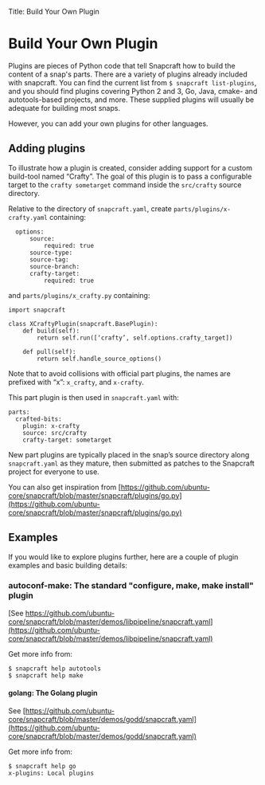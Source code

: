 Title: Build Your Own Plugin	
# Build Your Own Plugin

Plugins are pieces of Python code that tell Snapcraft how to build the content of a snap's parts. There are a variety of plugins already included with snapcraft. You can find the current list from `$ snapcraft list-plugins`, and you should find plugins covering Python 2 and 3, Go, Java, cmake- and autotools-based projects, and more. These supplied plugins will usually be adequate for building most snaps. 

However, you can add your own plugins for other languages. 

## Adding plugins

To illustrate how a plugin is created, consider adding support for a custom build-tool named “Crafty”. The goal of this plugin is to pass a configurable target to the `crafty sometarget` command inside the `src/crafty` source directory. 

Relative to the directory of `snapcraft.yaml`, create `parts/plugins/x-crafty.yaml` containing:

      options:
          source:
              required: true
          source-type:
          source-tag:
          source-branch:
          crafty-target:
              required: true

and `parts/plugins/x_crafty.py` containing:

    import snapcraft
    
    class XCraftyPlugin(snapcraft.BasePlugin):
        def build(self):
            return self.run([‘crafty’, self.options.crafty_target])
    
        def pull(self):
            return self.handle_source_options()

Note that to avoid collisions with official part plugins, the names are prefixed with “x”:  `x_crafty`, and `x-crafty`.

This part plugin is then used in `snapcraft.yaml` with:

    parts:
      crafted-bits:
        plugin: x-crafty
        source: src/crafty
        crafty-target: sometarget

New part plugins are typically placed in the snap’s source directory along `snapcraft.yaml` as they mature, then submitted as patches to the Snapcraft project for everyone to use.

You can also get inspiration from [https://github.com/ubuntu-core/snapcraft/blob/master/snapcraft/plugins/go.py](https://github.com/ubuntu-core/snapcraft/blob/master/snapcraft/plugins/go.py)

## Examples
If you would like to explore plugins further, here are a couple of plugin examples and basic building details:

### autoconf-make: The standard "configure, make, make install" plugin

[See https://github.com/ubuntu-core/snapcraft/blob/master/demos/libpipeline/snapcraft.yaml](https://github.com/ubuntu-core/snapcraft/blob/master/demos/libpipeline/snapcraft.yaml)

Get more info from:

    $ snapcraft help autotools
    $ snapcraft help make

#### golang: The Golang plugin

See [https://github.com/ubuntu-core/snapcraft/blob/master/demos/godd/snapcraft.yaml](https://github.com/ubuntu-core/snapcraft/blob/master/demos/godd/snapcraft.yaml)

Get more info from:

    $ snapcraft help go
    x-plugins: Local plugins


